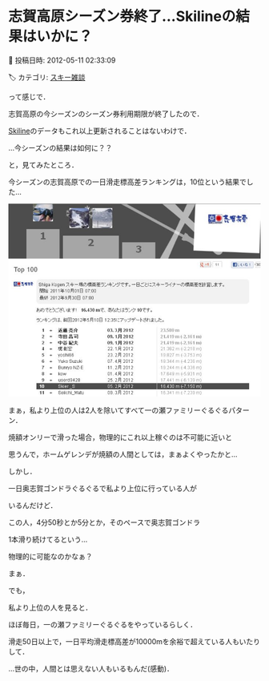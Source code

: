 # 志賀高原シーズン券終了…Skilineの結果はいかに？

📅 投稿日時: 2012-05-11 02:33:09

🏷️ カテゴリ: [スキー雑談](c1f9d2cb7478308da16419928ea3945e9.md)

って感じで．


志賀高原の今シーズンのシーズン券利用期限が終了したので．





[Skiline](eb2a0029115b8205c8168295e2d9d49ef.md)のデータもこれ以上更新されることはないわけで．


…今シーズンの結果は如何に？？


と，見てみたところ．





今シーズンの志賀高原での一日滑走標高差ランキングは，10位という結果でした…




![45249d33055807111db736532dd30e91.jpg](images/45249d33055807111db736532dd30e91.jpg)




まぁ，私より上位の人は2人を除いてすべて一の瀬ファミリーぐるぐるパターン．


焼額オンリーで滑った場合，物理的にこれ以上稼ぐのは不可能に近いと


思うんで，ホームゲレンデが焼額の人間としては，まぁよくやったかと…





しかし．


一日奥志賀ゴンドラぐるぐるで私より上位に行っている人が


いるんだけど．


この人，4分50秒とか5分とか，そのペースで奥志賀ゴンドラ


1本滑り続けてるという…


物理的に可能なのかなぁ？





まぁ．


でも，


私より上位の人を見ると．


ほぼ毎日，一の瀬ファミリーぐるぐるをやっているらしく．


滑走50日以上で，一日平均滑走標高差が10000mを余裕で超えている人もいたりして．





…世の中，人間とは思えない人もいるもんだ(感動)．
